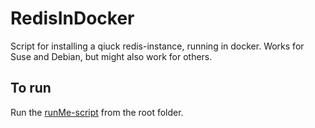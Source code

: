 # RedisInDocker

Script for installing a qiuck redis-instance, running in docker.
Works for Suse and Debian, but might also work for others.

## To run

Run the [runMe-script](runMe.sh) from the root folder.